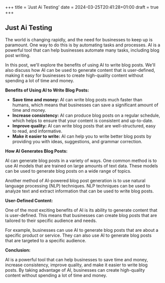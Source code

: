 +++
title = 'Just Ai Testing'
date = 2024-03-25T20:41:28+01:00
draft = true
+++
## Just Ai Testing

The world is changing rapidly, and the need for businesses to keep up is paramount. One way to do this is by automating tasks and processes. AI is a powerful tool that can help businesses automate many tasks, including blog post writing.

In this post, we'll explore the benefits of using AI to write blog posts. We'll also discuss how AI can be used to generate content that is user-defined, making it easy for businesses to create high-quality content without spending a lot of time and money.

**Benefits of Using AI to Write Blog Posts:**

* **Save time and money:** AI can write blog posts much faster than humans, which means that businesses can save a significant amount of time and money.
* **Increase consistency:** AI can produce blog posts on a regular schedule, which helps to ensure that your content is consistent and up-to-date.
* **Improve quality:** AI can write blog posts that are well-structured, easy to read, and informative.
* **Make it easier to write:** AI can help you to write better blog posts by providing you with ideas, suggestions, and grammar correction.

**How AI Generates Blog Posts:**

AI can generate blog posts in a variety of ways. One common method is to use AI models that are trained on large amounts of text data. These models can be used to generate blog posts on a wide range of topics.

Another method of AI-powered blog post generation is to use natural language processing (NLP) techniques. NLP techniques can be used to analyze text and extract information that can be used to write blog posts.

**User-Defined Content:**

One of the most exciting benefits of AI is its ability to generate content that is user-defined. This means that businesses can create blog posts that are tailored to their specific audience and needs.

For example, businesses can use AI to generate blog posts that are about a specific product or service. They can also use AI to generate blog posts that are targeted to a specific audience.

**Conclusion:**

AI is a powerful tool that can help businesses to save time and money, increase consistency, improve quality, and make it easier to write blog posts. By taking advantage of AI, businesses can create high-quality content without spending a lot of time and money.

